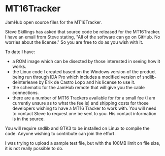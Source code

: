 # MT16Tracker
JamHub open source files for the MT16Tracker.

Steve Skillings has asked that source code be released for the MT16Tracker.  I have an email from Steve stating, "All of the software can go on GitHub.  No worries about the license." So you are free to do as you wish with it.

To date I have:
- a ROM image which can be disected by those interested in seeing how it works.
- the Linux code I created based on the Windows version of the product being run through IDA Pro which includes a modified version of sndlib-deinterleave by Erik de Castro Lopo and his license to use it.
- the schematic for the JamHub remote that will give you the cable connections.
- there are a number of MT16 Trackers available for for a small fee (I am currently unsure as to what the fee is) and shipping costs for those developers wishing to have a MT16 Tracker to work with.  You will need to contact Steve to request one be sent to you.  His contact information is in the source.

You will require sndlib and GTK3 to be installed on Linux to compile the code.   Anyone wishing to contribute can join the effort.

I was trying to upload a sample test file, but with the 100MB limit on file size, it is not really possible to do.
